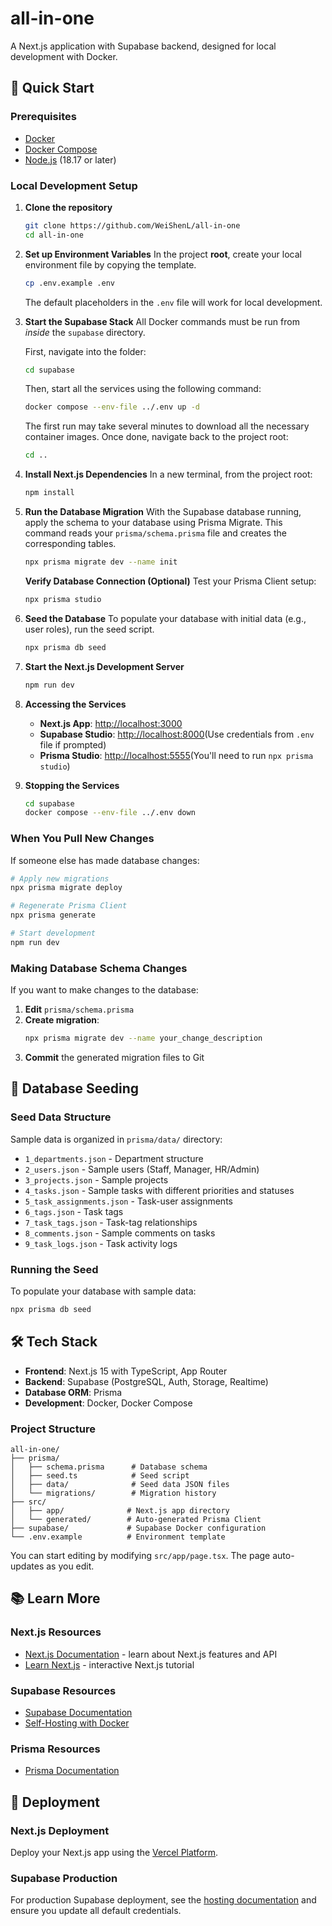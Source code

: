 # all-in-one

A Next.js application with Supabase backend, designed for local development with Docker.

## 🚀 Quick Start

### Prerequisites
- [Docker](https://docs.docker.com/get-docker/)
- [Docker Compose](https://docs.docker.com/compose/install/)
- [Node.js](https://nodejs.org/) (18.17 or later)

### Local Development Setup

1. **Clone the repository**


    ```bash
    git clone https://github.com/WeiShenL/all-in-one
    cd all-in-one
    ```

2.  **Set up Environment Variables**
    In the project **root**, create your local environment file by copying the template.

    ```bash
    cp .env.example .env
    ```

    The default placeholders in the `.env` file will work for local development.
    
3.  **Start the Supabase Stack**
    All Docker commands must be run from *inside* the `supabase` directory.

    First, navigate into the folder:

    ```bash
    cd supabase
    ```

    Then, start all the services using the following command:

    ```bash
    docker compose --env-file ../.env up -d
    ```

    The first run may take several minutes to download all the necessary container images. Once done, navigate back to the project root:

    ```bash
    cd ..
    ```

4. **Install Next.js Dependencies**
    In a new terminal, from the project root:

    ```bash
    npm install
    ```

5.  **Run the Database Migration**
    With the Supabase database running, apply the schema to your database using Prisma Migrate. This command reads your `prisma/schema.prisma` file and creates the corresponding tables.

    ```bash
    npx prisma migrate dev --name init
    ```

    **Verify Database Connection (Optional)**
    Test your Prisma Client setup:

      ```bash
      npx prisma studio
      ```

6.  **Seed the Database**
    To populate your database with initial data (e.g., user roles), run the seed script.

    ```bash
    npx prisma db seed
    ```

7. **Start the Next.js Development Server**
    ```bash
    npm run dev
    ```

8.  **Accessing the Services**
    - **Next.js App**: [http://localhost:3000](http://localhost:3000)
    - **Supabase Studio**: [http://localhost:8000](http://localhost:8000)(Use credentials from `.env` file if prompted)
    - **Prisma Studio**: [http://localhost:5555](http://localhost:5555)(You'll need to run `npx prisma studio`)

9. **Stopping the Services**
   ```bash
   cd supabase
   docker compose --env-file ../.env down
   ```

### When You Pull New Changes

If someone else has made database changes:

```bash
# Apply new migrations
npx prisma migrate deploy

# Regenerate Prisma Client
npx prisma generate

# Start development
npm run dev
```

### Making Database Schema Changes

If you want to make changes to the database:
1. **Edit** `prisma/schema.prisma`
2. **Create migration**:
   ```bash
   npx prisma migrate dev --name your_change_description
   ```
3. **Commit** the generated migration files to Git

## 🌱 Database Seeding

### Seed Data Structure

Sample data is organized in `prisma/data/` directory:
- `1_departments.json` - Department structure
- `2_users.json` - Sample users (Staff, Manager, HR/Admin)
- `3_projects.json` - Sample projects
- `4_tasks.json` - Sample tasks with different priorities and statuses
- `5_task_assignments.json` - Task-user assignments
- `6_tags.json` - Task tags
- `7_task_tags.json` - Task-tag relationships
- `8_comments.json` - Sample comments on tasks
- `9_task_logs.json` - Task activity logs

### Running the Seed

To populate your database with sample data:
```bash
npx prisma db seed
```

## 🛠️ Tech Stack
- **Frontend**: Next.js 15 with TypeScript, App Router
- **Backend**: Supabase (PostgreSQL, Auth, Storage, Realtime)
- **Database ORM**: Prisma
- **Development**: Docker, Docker Compose

### Project Structure
```
all-in-one/
├── prisma/
│   ├── schema.prisma      # Database schema
│   ├── seed.ts            # Seed script
│   ├── data/              # Seed data JSON files
│   └── migrations/        # Migration history
├── src/
│   ├── app/              # Next.js app directory
│   └── generated/        # Auto-generated Prisma Client
├── supabase/             # Supabase Docker configuration
└── .env.example          # Environment template
```

You can start editing by modifying `src/app/page.tsx`. The page auto-updates as you edit.

## 📚 Learn More

### Next.js Resources
- [Next.js Documentation](https://nextjs.org/docs) - learn about Next.js features and API
- [Learn Next.js](https://nextjs.org/learn) - interactive Next.js tutorial

### Supabase Resources
- [Supabase Documentation](https://supabase.com/docs)
- [Self-Hosting with Docker](https://supabase.com/docs/guides/hosting/docker)

### Prisma Resources
- [Prisma Documentation](https://www.prisma.io/docs/orm/prisma-schema/overview)

## 🚀 Deployment

### Next.js Deployment
Deploy your Next.js app using the [Vercel Platform](https://vercel.com/new?utm_medium=default-template&filter=next.js&utm_source=create-next-app&utm_campaign=create-next-app-readme).

### Supabase Production
For production Supabase deployment, see the [hosting documentation](https://supabase.com/docs/guides/hosting/docker#securing-your-services) and ensure you update all default credentials.